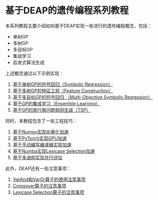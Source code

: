 # 基于DEAP的遗传编程系列教程

本系列教程主要介绍如何基于DEAP实现一些流行的遗传编程概念，包括：

* 单树GP
* 多树GP
* 多目标GP
* 集成学习
* 启发式算法生成

上述概念通过以下示例实现：

1. [基于单树GP的符号回归（Symbolic Regression）](application/symbolic-regression.ipynb)
2. [基于多树GP的特征工程（Feature Construction）](application/feature-construction.ipynb)
3. [基于多目标GP的符号回归 （Multi-Objective Symbolic Regression）](application/multiobjective-sr.ipynb)
4. [基于GP的集成学习（Ensemble Learning）](application/ensemble-learning.ipynb)
5. [基于GP的旅行商问题规则生成（TSP）](application/TSP.ipynb)

同时，本教程包含了一些工程技巧：

1. [基于Numpy实现向量化加速](tricks/numpy-speedup.ipynb)
2. [基于PyTorch实现GPU加速](tricks/pytorch-speedup.ipynb)
3. [基于手动编写编译器实现加速](tricks/compiler-speedup.ipynb)
4. [基于Numba实现Lexicase Selection加速](tricks/numba-lexicase-selection.ipynb)
5. [基于多进程实现并行评估](tricks/multiprocess-speedup.ipynb)

此外，DEAP还有一些注意事项：

1. [VarAnd和VarOr算子的使用注意事项](operator/varor-varand.ipynb)
2. [Crossover算子的注意事项](operator/crossover.ipynb)
2. [Lexicase Selection算子的注意事项](operator/lexicase-selection.ipynb)
